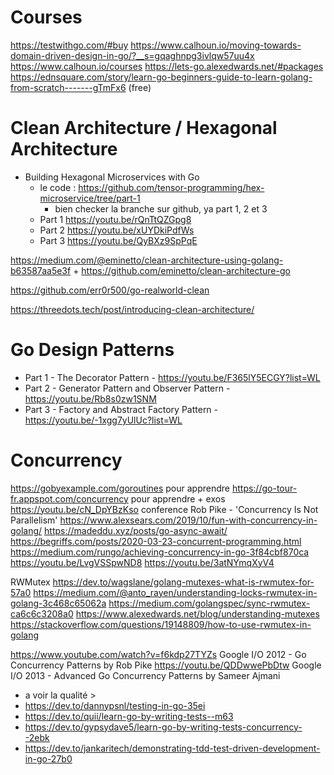 Courses
=======

https://testwithgo.com/#buy
https://www.calhoun.io/moving-towards-domain-driven-design-in-go/?__s=gqaghnpg3ivlqw57uu4x
https://www.calhoun.io/courses
https://lets-go.alexedwards.net/#packages
https://ednsquare.com/story/learn-go-beginners-guide-to-learn-golang-from-scratch-------gTmFx6 (free)


Clean Architecture / Hexagonal Architecture
===========================================

- Building Hexagonal Microservices with Go
    - le code : https://github.com/tensor-programming/hex-microservice/tree/part-1 
        - bien checker la branche sur github, ya part 1, 2 et 3
    - Part 1 https://youtu.be/rQnTtQZGpg8
    - Part 2 https://youtu.be/xUYDkiPdfWs
    - Part 3 https://youtu.be/QyBXz9SpPqE

https://medium.com/@eminetto/clean-architecture-using-golang-b63587aa5e3f
    + https://github.com/eminetto/clean-architecture-go

https://github.com/err0r500/go-realworld-clean

https://threedots.tech/post/introducing-clean-architecture/

Go Design Patterns
==================

- Part 1 - The Decorator Pattern - https://youtu.be/F365lY5ECGY?list=WL
- Part 2 - Generator Pattern and Observer Pattern - https://youtu.be/Rb8s0zw1SNM
- Part 3 - Factory and Abstract Factory Pattern - https://youtu.be/-1xgg7yUlUc?list=WL

Concurrency
===========

https://gobyexample.com/goroutines pour apprendre
https://go-tour-fr.appspot.com/concurrency pour apprendre + exos
https://youtu.be/cN_DpYBzKso conference Rob Pike - 'Concurrency Is Not Parallelism'
https://www.alexsears.com/2019/10/fun-with-concurrency-in-golang/
https://madeddu.xyz/posts/go-async-await/
https://begriffs.com/posts/2020-03-23-concurrent-programming.html
https://medium.com/rungo/achieving-concurrency-in-go-3f84cbf870ca
https://youtu.be/LvgVSSpwND8
https://youtu.be/3atNYmqXyV4

RWMutex
https://dev.to/wagslane/golang-mutexes-what-is-rwmutex-for-57a0
https://medium.com/@anto_rayen/understanding-locks-rwmutex-in-golang-3c468c65062a
https://medium.com/golangspec/sync-rwmutex-ca6c6c3208a0
https://www.alexedwards.net/blog/understanding-mutexes
https://stackoverflow.com/questions/19148809/how-to-use-rwmutex-in-golang

https://www.youtube.com/watch?v=f6kdp27TYZs Google I/O 2012 - Go Concurrency Patterns by Rob Pike
https://youtu.be/QDDwwePbDtw Google I/O 2013 - Advanced Go Concurrency Patterns by Sameer Ajmani 
- a voir la qualité >
- https://dev.to/dannypsnl/testing-in-go-35ei
- https://dev.to/quii/learn-go-by-writing-tests--m63
- https://dev.to/gypsydave5/learn-go-by-writing-tests-concurrency--2ebk
- https://dev.to/jankaritech/demonstrating-tdd-test-driven-development-in-go-27b0
